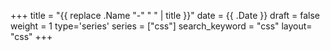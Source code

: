 +++
title = "{{ replace .Name "-" " " | title }}"
date = {{ .Date }}
draft = false
weight = 1
type='series'
series = ["css"]
search_keyword = "css"
layout= "css"
+++

